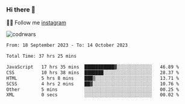 ### Hi there 👋

👨‍💻 Follow me [instagram](https://instagram.com/an.grsmnko?igshid=ZDdkNTZiNTM=](https://instagram.com/an.grsmnko?igshid=ZDdkNTZiNTM=))

![codrwars](https://www.codewars.com/users/rsschool_c9af20f58c35c696/badges/micro) 

<!--START_SECTION:waka-->

```txt
From: 18 September 2023 - To: 14 October 2023

Total Time: 37 hrs 25 mins

JavaScript   17 hrs 35 mins  ███████████▓░░░░░░░░░░░░░   46.89 %
CSS          10 hrs 38 mins  ███████░░░░░░░░░░░░░░░░░░   28.37 %
HTML         5 hrs 8 mins    ███▒░░░░░░░░░░░░░░░░░░░░░   13.71 %
SCSS         4 hrs 2 mins    ██▓░░░░░░░░░░░░░░░░░░░░░░   10.76 %
Other        5 mins          ░░░░░░░░░░░░░░░░░░░░░░░░░   00.25 %
XML          0 secs          ░░░░░░░░░░░░░░░░░░░░░░░░░   00.02 %
```

<!--END_SECTION:waka-->
